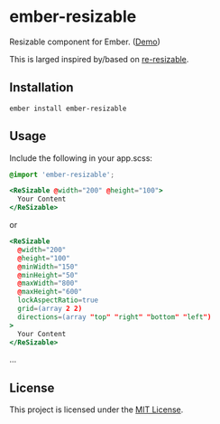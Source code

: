 ember-resizable
==============================================================================

Resizable component for Ember.  ([Demo](https://evocount.github.io/ember-resizable/))

This is larged inspired by/based on [re-resizable](https://github.com/bokuweb/re-resizable).

Installation
------------------------------------------------------------------------------

```
ember install ember-resizable
```

Usage
------------------------------------------------------------------------------

Include the following in your app.scss:

```scss
@import 'ember-resizable';
```

```hbs
<ReSizable @width="200" @height="100">
  Your Content
</ReSizable>
```

or

```hbs
<ReSizable
  @width="200"
  @height="100"
  @minWidth="150"
  @minHeight="50"
  @maxWidth="800"
  @maxHeight="600"
  lockAspectRatio=true
  grid=(array 2 2)
  directions=(array "top" "right" "bottom" "left")
>
  Your Content
</ReSizable>
```

…


License
------------------------------------------------------------------------------

This project is licensed under the [MIT License](LICENSE.md).
